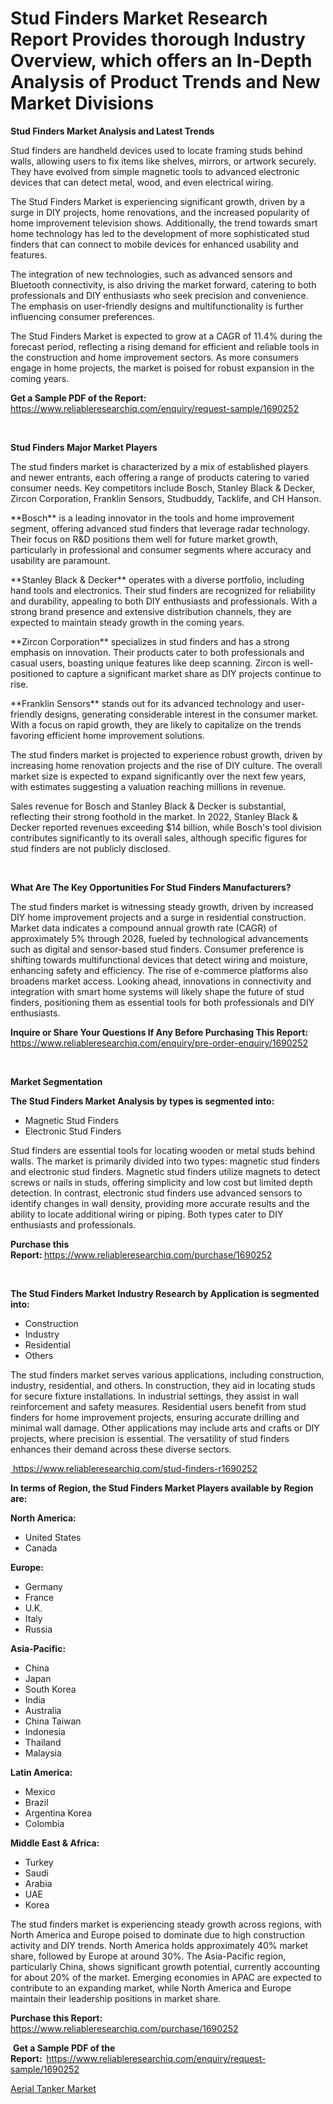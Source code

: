<p><h1>Stud Finders Market Research Report Provides thorough Industry Overview, which offers an In-Depth Analysis of Product Trends and New Market Divisions</h1></p><p><strong>Stud Finders Market Analysis and Latest Trends</strong></p>
<p><p>Stud finders are handheld devices used to locate framing studs behind walls, allowing users to fix items like shelves, mirrors, or artwork securely. They have evolved from simple magnetic tools to advanced electronic devices that can detect metal, wood, and even electrical wiring. </p><p>The Stud Finders Market is experiencing significant growth, driven by a surge in DIY projects, home renovations, and the increased popularity of home improvement television shows. Additionally, the trend towards smart home technology has led to the development of more sophisticated stud finders that can connect to mobile devices for enhanced usability and features. </p><p>The integration of new technologies, such as advanced sensors and Bluetooth connectivity, is also driving the market forward, catering to both professionals and DIY enthusiasts who seek precision and convenience. The emphasis on user-friendly designs and multifunctionality is further influencing consumer preferences. </p><p>The Stud Finders Market is expected to grow at a CAGR of 11.4% during the forecast period, reflecting a rising demand for efficient and reliable tools in the construction and home improvement sectors. As more consumers engage in home projects, the market is poised for robust expansion in the coming years.</p></p>
<p><strong>Get a Sample PDF of the Report:&nbsp;</strong> <a href="https://www.reliableresearchiq.com/enquiry/request-sample/1690252?utm_campaign=2117&utm_medium=2&utm_source=Github&utm_content=ia&utm_term=21022025&utm_id=stud-finders">https://www.reliableresearchiq.com/enquiry/request-sample/1690252</a></p>
<p>&nbsp;</p>
<p><strong>Stud Finders Major Market Players</strong></p>
<p><p>The stud finders market is characterized by a mix of established players and newer entrants, each offering a range of products catering to varied consumer needs. Key competitors include Bosch, Stanley Black & Decker, Zircon Corporation, Franklin Sensors, Studbuddy, Tacklife, and CH Hanson.</p><p>**Bosch** is a leading innovator in the tools and home improvement segment, offering advanced stud finders that leverage radar technology. Their focus on R&D positions them well for future market growth, particularly in professional and consumer segments where accuracy and usability are paramount.</p><p>**Stanley Black & Decker** operates with a diverse portfolio, including hand tools and electronics. Their stud finders are recognized for reliability and durability, appealing to both DIY enthusiasts and professionals. With a strong brand presence and extensive distribution channels, they are expected to maintain steady growth in the coming years.</p><p>**Zircon Corporation** specializes in stud finders and has a strong emphasis on innovation. Their products cater to both professionals and casual users, boasting unique features like deep scanning. Zircon is well-positioned to capture a significant market share as DIY projects continue to rise.</p><p>**Franklin Sensors** stands out for its advanced technology and user-friendly designs, generating considerable interest in the consumer market. With a focus on rapid growth, they are likely to capitalize on the trends favoring efficient home improvement solutions.</p><p>The stud finders market is projected to experience robust growth, driven by increasing home renovation projects and the rise of DIY culture. The overall market size is expected to expand significantly over the next few years, with estimates suggesting a valuation reaching millions in revenue.</p><p>Sales revenue for Bosch and Stanley Black & Decker is substantial, reflecting their strong foothold in the market. In 2022, Stanley Black & Decker reported revenues exceeding $14 billion, while Bosch's tool division contributes significantly to its overall sales, although specific figures for stud finders are not publicly disclosed.</p></p>
<p>&nbsp;</p>
<p><strong>What Are The Key Opportunities For Stud Finders Manufacturers?</strong></p>
<p><p>The stud finders market is witnessing steady growth, driven by increased DIY home improvement projects and a surge in residential construction. Market data indicates a compound annual growth rate (CAGR) of approximately 5% through 2028, fueled by technological advancements such as digital and sensor-based stud finders. Consumer preference is shifting towards multifunctional devices that detect wiring and moisture, enhancing safety and efficiency. The rise of e-commerce platforms also broadens market access. Looking ahead, innovations in connectivity and integration with smart home systems will likely shape the future of stud finders, positioning them as essential tools for both professionals and DIY enthusiasts.</p></p>
<p><strong>Inquire or Share Your Questions If Any Before Purchasing This Report:</strong> <a href="https://www.reliableresearchiq.com/enquiry/pre-order-enquiry/1690252?utm_campaign=2117&utm_medium=2&utm_source=Github&utm_content=ia&utm_term=21022025&utm_id=stud-finders">https://www.reliableresearchiq.com/enquiry/pre-order-enquiry/1690252</a></p>
<p>&nbsp;</p>
<p><strong>Market Segmentation</strong></p>
<p><strong>The Stud Finders Market Analysis by types is segmented into:</strong></p>
<p><ul><li>Magnetic Stud Finders</li><li>Electronic Stud Finders</li></ul></p>
<p><p>Stud finders are essential tools for locating wooden or metal studs behind walls. The market is primarily divided into two types: magnetic stud finders and electronic stud finders. Magnetic stud finders utilize magnets to detect screws or nails in studs, offering simplicity and low cost but limited depth detection. In contrast, electronic stud finders use advanced sensors to identify changes in wall density, providing more accurate results and the ability to locate additional wiring or piping. Both types cater to DIY enthusiasts and professionals.</p></p>
<p><strong>Purchase this Report:&nbsp;</strong><a href="https://www.reliableresearchiq.com/purchase/1690252?utm_campaign=2117&utm_medium=2&utm_source=Github&utm_content=ia&utm_term=21022025&utm_id=stud-finders">https://www.reliableresearchiq.com/purchase/1690252</a></p>
<p>&nbsp;</p>
<p><strong>The Stud Finders Market Industry Research by Application is segmented into:</strong></p>
<p><ul><li>Construction</li><li>Industry</li><li>Residential</li><li>Others</li></ul></p>
<p><p>The stud finders market serves various applications, including construction, industry, residential, and others. In construction, they aid in locating studs for secure fixture installations. In industrial settings, they assist in wall reinforcement and safety measures. Residential users benefit from stud finders for home improvement projects, ensuring accurate drilling and minimal wall damage. Other applications may include arts and crafts or DIY projects, where precision is essential. The versatility of stud finders enhances their demand across these diverse sectors.</p></p>
<p><a href="https://www.reliableresearchiq.com/stud-finders-r1690252?utm_campaign=2117&utm_medium=2&utm_source=Github&utm_content=ia&utm_term=21022025&utm_id=stud-finders">&nbsp;https://www.reliableresearchiq.com/stud-finders-r1690252</a></p>
<p><strong>In terms of Region, the Stud Finders Market Players available by Region are:</strong></p>
<p>
    <p> <strong> North America: </strong>
        <ul>
            <li>United States</li>
            <li>Canada</li>
        </ul>
        </p> 
    <p> <strong> Europe: </strong>
        <ul>
            <li>Germany</li>
            <li>France</li>
            <li>U.K.</li>
            <li>Italy</li>
            <li>Russia</li>
        </ul>
        </p> 
    <p> <strong> Asia-Pacific: </strong>
        <ul>
            <li>China</li>
            <li>Japan</li>
            <li>South Korea</li>
            <li>India</li>
            <li>Australia</li>
            <li>China Taiwan</li>
            <li>Indonesia</li>
            <li>Thailand</li>
            <li>Malaysia</li>
        </ul>
        </p> 
    <p> <strong> Latin America: </strong>
        <ul>
            <li>Mexico</li>
            <li>Brazil</li>
            <li>Argentina Korea</li>
            <li>Colombia</li>
        </ul>
        </p> 
    <p> <strong> Middle East & Africa: </strong>
        <ul>
            <li>Turkey</li>
            <li>Saudi</li>
            <li>Arabia</li>
            <li>UAE</li>
            <li>Korea</li>
        </ul>
    </p>
    </p>
<p><p>The stud finders market is experiencing steady growth across regions, with North America and Europe poised to dominate due to high construction activity and DIY trends. North America holds approximately 40% market share, followed by Europe at around 30%. The Asia-Pacific region, particularly China, shows significant growth potential, currently accounting for about 20% of the market. Emerging economies in APAC are expected to contribute to an expanding market, while North America and Europe maintain their leadership positions in market share.</p></p>
<p><strong>Purchase this Report: </strong><a href="https://www.reliableresearchiq.com/purchase/1690252?utm_campaign=2117&utm_medium=2&utm_source=Github&utm_content=ia&utm_term=21022025&utm_id=stud-finders">https://www.reliableresearchiq.com/purchase/1690252</a></p>
<p>&nbsp;<strong>Get a Sample PDF of the Report:&nbsp;&nbsp;</strong><a href="https://www.reliableresearchiq.com/enquiry/request-sample/1690252?utm_campaign=2117&utm_medium=2&utm_source=Github&utm_content=ia&utm_term=21022025&utm_id=stud-finders">https://www.reliableresearchiq.com/enquiry/request-sample/1690252</a></p>
<p><strong></strong></p>
<p><p><a href="https://github.com/DixieGrimes/Market-Research-Report-List-1/blob/main/aerial-tanker-market.md?utm_campaign=2117&utm_medium=2&utm_source=Github&utm_content=ia&utm_term=21022025&utm_id=stud-finders">Aerial Tanker Market</a></p></p>